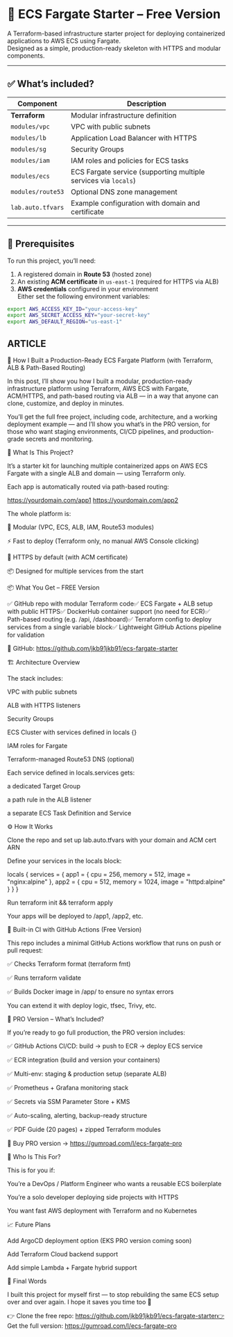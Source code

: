 # 🚀 ECS Fargate Starter – Free Version

A Terraform-based infrastructure starter project for deploying containerized applications to AWS ECS using Fargate.  
Designed as a simple, production-ready skeleton with HTTPS and modular components.

---

## ✅ What’s included?

| Component       | Description |
|------------------|-------------|
| **Terraform**     | Modular infrastructure definition |
| `modules/vpc`     | VPC with public subnets |
| `modules/lb`      | Application Load Balancer with HTTPS |
| `modules/sg`      | Security Groups |
| `modules/iam`     | IAM roles and policies for ECS tasks |
| `modules/ecs`     | ECS Fargate service (supporting multiple services via `locals`) |
| `modules/route53` | Optional DNS zone management |
| `lab.auto.tfvars` | Example configuration with domain and certificate |

---

## 🔧 Prerequisites

To run this project, you’ll need:

1. A registered domain in **Route 53** (hosted zone)
2. An existing **ACM certificate** in `us-east-1` (required for HTTPS via ALB)
3. **AWS credentials** configured in your environment  
   Either set the following environment variables:

```bash
export AWS_ACCESS_KEY_ID="your-access-key"
export AWS_SECRET_ACCESS_KEY="your-secret-key"
export AWS_DEFAULT_REGION="us-east-1"
```

## ARTICLE  #########################################################################################################

🚀 How I Built a Production-Ready ECS Fargate Platform (with Terraform, ALB & Path-Based Routing)

In this post, I’ll show you how I built a modular, production-ready infrastructure platform using Terraform, AWS ECS with Fargate, ACM/HTTPS, and path-based routing via ALB — in a way that anyone can clone, customize, and deploy in minutes.

You’ll get the full free project, including code, architecture, and a working deployment example — and I’ll show you what’s in the PRO version, for those who want staging environments, CI/CD pipelines, and production-grade secrets and monitoring.

🧠 What Is This Project?

It’s a starter kit for launching multiple containerized apps on AWS ECS Fargate with a single ALB and domain — using Terraform only.

Each app is automatically routed via path-based routing:

https://yourdomain.com/app1
https://yourdomain.com/app2

The whole platform is:

🧱 Modular (VPC, ECS, ALB, IAM, Route53 modules)

⚡ Fast to deploy (Terraform only, no manual AWS Console clicking)

🔐 HTTPS by default (with ACM certificate)

📦 Designed for multiple services from the start

📦 What You Get – FREE Version

✅ GitHub repo with modular Terraform code✅ ECS Fargate + ALB setup with public HTTPS✅ DockerHub container support (no need for ECR)✅ Path-based routing (e.g. /api, /dashboard)✅ Terraform config to deploy services from a single variable block✅ Lightweight GitHub Actions pipeline for validation

🔗 GitHub: https://github.com/jkb91jkb91/ecs-fargate-starter

🏗️ Architecture Overview

The stack includes:

VPC with public subnets

ALB with HTTPS listeners

Security Groups

ECS Cluster with services defined in locals {}

IAM roles for Fargate

Terraform-managed Route53 DNS (optional)

Each service defined in locals.services gets:

a dedicated Target Group

a path rule in the ALB listener

a separate ECS Task Definition and Service

⚙️ How It Works

Clone the repo and set up lab.auto.tfvars with your domain and ACM cert ARN

Define your services in the locals block:

locals {
  services = {
    app1 = { cpu = 256, memory = 512, image = "nginx:alpine" },
    app2 = { cpu = 512, memory = 1024, image = "httpd:alpine" }
  }
}

Run terraform init && terraform apply

Your apps will be deployed to /app1, /app2, etc.

🤖 Built-in CI with GitHub Actions (Free Version)

This repo includes a minimal GitHub Actions workflow that runs on push or pull request:

✅ Checks Terraform format (terraform fmt)

✅ Runs terraform validate

✅ Builds Docker image in /app/ to ensure no syntax errors

You can extend it with deploy logic, tfsec, Trivy, etc.

🔐 PRO Version – What’s Included?

If you’re ready to go full production, the PRO version includes:

✅ GitHub Actions CI/CD: build → push to ECR → deploy ECS service

✅ ECR integration (build and version your containers)

✅ Multi-env: staging & production setup (separate ALB)

✅ Prometheus + Grafana monitoring stack

✅ Secrets via SSM Parameter Store + KMS

✅ Auto-scaling, alerting, backup-ready structure

✅ PDF Guide (20 pages) + zipped Terraform modules

🔗 Buy PRO version → https://gumroad.com/l/ecs-fargate-pro

💬 Who Is This For?

This is for you if:

You’re a DevOps / Platform Engineer who wants a reusable ECS boilerplate

You’re a solo developer deploying side projects with HTTPS

You want fast AWS deployment with Terraform and no Kubernetes

📈 Future Plans

Add ArgoCD deployment option (EKS PRO version coming soon)

Add Terraform Cloud backend support

Add simple Lambda + Fargate hybrid support

🙏 Final Words

I built this project for myself first — to stop rebuilding the same ECS setup over and over again. I hope it saves you time too 🚀

👉 Clone the free repo: https://github.com/jkb91jkb91/ecs-fargate-starter👉 Get the full version: https://gumroad.com/l/ecs-fargate-pro
